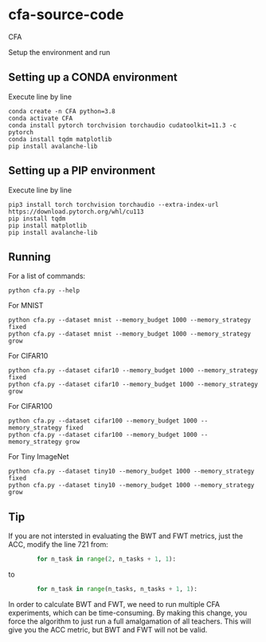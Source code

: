 # cfa-source-code
CFA

Setup the environment and run

## Setting up a CONDA environment


Execute line by line

```
conda create -n CFA python=3.8
conda activate CFA
conda install pytorch torchvision torchaudio cudatoolkit=11.3 -c pytorch
conda install tqdm matplotlib
pip install avalanche-lib
```

## Setting up a PIP environment

Execute line by line

```
pip3 install torch torchvision torchaudio --extra-index-url https://download.pytorch.org/whl/cu113
pip install tqdm
pip install matplotlib
pip install avalanche-lib
```

## Running


For a list of commands:
```
python cfa.py --help
```

For MNIST
```
python cfa.py --dataset mnist --memory_budget 1000 --memory_strategy fixed
python cfa.py --dataset mnist --memory_budget 1000 --memory_strategy grow
```

For CIFAR10
```
python cfa.py --dataset cifar10 --memory_budget 1000 --memory_strategy fixed
python cfa.py --dataset cifar10 --memory_budget 1000 --memory_strategy grow
```

For CIFAR100

```
python cfa.py --dataset cifar100 --memory_budget 1000 --memory_strategy fixed
python cfa.py --dataset cifar100 --memory_budget 1000 --memory_strategy grow
```

For Tiny ImageNet

```
python cfa.py --dataset tiny10 --memory_budget 1000 --memory_strategy fixed
python cfa.py --dataset tiny10 --memory_budget 1000 --memory_strategy grow
```

## Tip

If you are not intersted in evaluating the BWT and FWT metrics, just the ACC, modify the line 721 from:

```python
        for n_task in range(2, n_tasks + 1, 1):
```

to
```python
        for n_task in range(n_tasks, n_tasks + 1, 1):
```

In order to calculate BWT and FWT, we need to run multiple CFA experiments, which can be time-consuming. By making this change, you force the algorithm to just run a full amalgamation of all teachers. This will give you the ACC metric, but BWT and FWT will not be valid.
